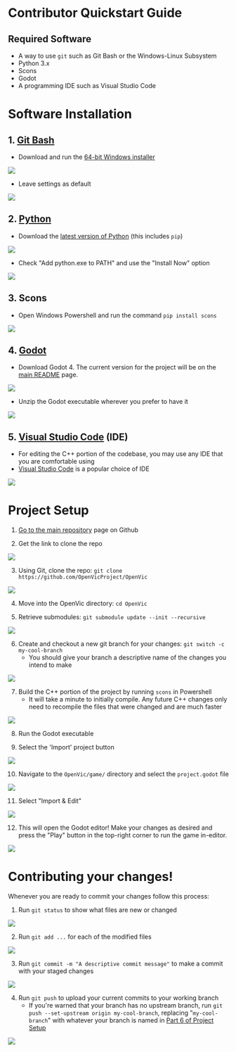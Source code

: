 # Contributor Quickstart Guide

## Required Software
- A way to use `git` such as Git Bash or the Windows-Linux Subsystem
- Python 3.x
- Scons
- Godot
- A programming IDE such as Visual Studio Code

# Software Installation
## 1. [Git Bash](https://git-scm.com/download/win)
- Download and run the [64-bit Windows installer](https://github.com/git-for-windows/git/releases/download/v2.39.2.windows.1/Git-2.39.2-64-bit.exe)

![](images/installation/git-bash-dl-page.png)

- Leave settings as default

![](images/installation/git-bash-finish-installation.png)


## 2. [Python](https://www.python.org/downloads/)
- Download the [latest version of Python](https://www.python.org/downloads/) (this includes `pip`)

![](images/installation/python-dl-page.png)

- Check "Add python.exe to PATH" and use the "Install Now" option

![](images/installation/python-installer.png)


## 3. Scons
- Open Windows Powershell and run the command `pip install scons`

![](images/installation/scons-install.png)

## 4. [Godot](https://downloads.tuxfamily.org/godotengine/4.0/rc3/)
- Download Godot 4. The current version for the project will be on the [main README](../README.md) page.

![](images/installation/godot-dl-page.png)

- Unzip the Godot executable wherever you prefer to have it

![](images/installation/godot-unzip.png)

## 5. [Visual Studio Code](https://code.visualstudio.com/download) (IDE)
- For editing the C++ portion of the codebase, you may use any IDE that you are comfortable using
- [Visual Studio Code](https://code.visualstudio.com/download) is a popular choice of IDE

![](images/installation/vscode-dl-page.png)

# Project Setup

1. [Go to the main repository](https://github.com/OpenVicProject/OpenVic) page on Github

2. Get the link to clone the repo

![](images/proj-setup/01-git-clone-link.png)

3. Using Git, clone the repo: `git clone https://github.com/OpenVicProject/OpenVic`

![](images/proj-setup/02-git-clone.png)

4. Move into the OpenVic directory: `cd OpenVic`

5. Retrieve submodules: `git submodule update --init --recursive`

![](images/proj-setup/03-submodules.png)

6. Create and checkout a new git branch for your changes: `git switch -c my-cool-branch`
    - You should give your branch a descriptive name of the changes you intend to make

![](images/proj-setup/04-new-branch.png)

7. Build the C++ portion of the project by running `scons` in Powershell
    - It will take a minute to initially compile. Any future C++ changes only need to recompile the files that were changed and are much faster

![](images/proj-setup/05-scons.png)

8. Run the Godot executable

9. Select the 'Import' project button

![](images/proj-setup/06-import.png)

10. Navigate to the `OpenVic/game/` directory and select the `project.godot` file

![](images/proj-setup/07-select-project.png)

11. Select "Import & Edit"

![](images/proj-setup/08-import-edit.png)

12. This will open the Godot editor! Make your changes as desired and press the "Play" button in the top-right corner to run the game in-editor.

![](images/proj-setup/09-run-project.png)


# Contributing your changes!

Whenever you are ready to commit your changes follow this process:

1. Run `git status` to show what files are new or changed

![](images/contribution/01-status.png)

2. Run `git add ...` for each of the modified files

![](images/contribution/02-add.png)

3. Run `git commit -m "A descriptive commit message"` to make a commit with your staged changes

![](images/contribution/03-commit.png)

4. Run `git push` to upload your current commits to your working branch
    - If you're warned that your branch has no upstream branch, run `git push --set-upstream origin my-cool-branch`, replacing "`my-cool-branch`" with whatever your branch is named in [Part 6 of Project Setup](#project-setup)

![](images/contribution/04-push.png)
